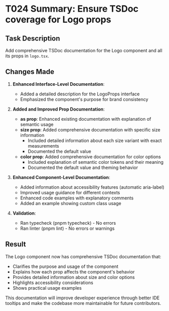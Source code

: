 # T024 Summary: Ensure TSDoc coverage for Logo props

## Task Description
Add comprehensive TSDoc documentation for the Logo component and all its props in `logo.tsx`.

## Changes Made

1. **Enhanced Interface-Level Documentation**:
   - Added a detailed description for the LogoProps interface
   - Emphasized the component's purpose for brand consistency

2. **Added and Improved Prop Documentation**:
   - **as prop**: Enhanced existing documentation with explanation of semantic usage
   - **size prop**: Added comprehensive documentation with specific size information
     - Included detailed information about each size variant with exact measurements
     - Documented the default value
   - **color prop**: Added comprehensive documentation for color options
     - Included explanation of semantic color tokens and their meaning
     - Documented the default value and theming behavior

3. **Enhanced Component-Level Documentation**:
   - Added information about accessibility features (automatic aria-label)
   - Improved usage guidance for different contexts
   - Enhanced code examples with explanatory comments
   - Added an example showing custom class usage

4. **Validation**:
   - Ran typecheck (pnpm typecheck) - No errors
   - Ran linter (pnpm lint) - No errors or warnings

## Result
The Logo component now has comprehensive TSDoc documentation that:
- Clarifies the purpose and usage of the component
- Explains how each prop affects the component's behavior
- Provides detailed information about size and color options
- Highlights accessibility considerations
- Shows practical usage examples

This documentation will improve developer experience through better IDE tooltips and
make the codebase more maintainable for future contributors.